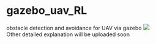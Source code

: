 # gazebo_uav_RL
obstacle detection and avoidance for UAV via gazebo
![](Record/Image/Trajectory.gif)  
Other detailed explanation will be uploaded soon
